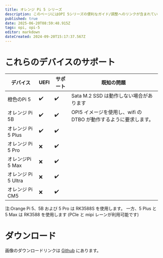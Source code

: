 ```yaml
---
title: オレンジ Pi 5 シリーズ
description: このページにはOPI 5シリーズの便利なガイド/調整へのリンクが含まれています
published: true
date: 2025-06-20T08:59:48.915Z
tags: opi, opi-5
editor: markdown
dateCreated: 2024-09-20T15:17:37.567Z
---
```


# これらのデバイスのサポート

| デバイス            | UEFI | サポート | 既知の問題                                      |
| --------------- | ---- | ---- | ------------------------------------------ |
| 橙色のPi 5         | ✔️   | ✔️   | Sata M.2 SSD は動作しない場合があります |
| オレンジ Pi 5B      | ✔️   | ✔️   | OPI5 イメージを使用し、wifi の DTBO が動作するように要求します。   |
| オレンジ Pi 5 Plus  | ✔️   | ✔️   |                                            |
| オレンジ Pi 5 Pro   | ❌    | ✔️   |                                            |
| オレンジPi 5 Max    | ❌    | ✔️   |                                            |
| オレンジ Pi 5 Ultra | ❌    | ✔️   |                                            |
| オレンジ Pi CM5     | ❌    | ✔️   |                                            |

注:Orange Pi 5、5B および 5 Pro は RK3588S を使用します。 一方、5 Plus と 5 Max は RK3588 を使用します (PCIe と mipi レーンが利用可能です)

# ダウンロード

画像のダウンロードリンクは [Github](https://github.com/BredOS/images/releases/latest) にあります。
